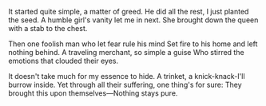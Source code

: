 <!-- title: Song of Ruin -->

It started quite simple, a matter of greed.
He did all the rest, I just planted the seed.
A humble girl's vanity let me in next.
She brought down the queen with a stab to the chest.

Then one foolish man who let fear rule his mind
Set fire to his home and left nothing behind.
A traveling merchant, so simple a guise
Who stirred the emotions that clouded their eyes.

It doesn't take much for my essence to hide.
A trinket, a knick-knack-I'll burrow inside.
Yet through all their suffering, one thing's for sure:
They brought this upon themselves—Nothing stays pure.

